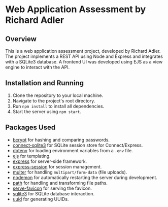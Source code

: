 # Web Application Assessment by Richard Adler

## Overview

This is a web application assessment project, developed by Richard Adler. The project implements a REST API using Node and Express and integrates with a SQLite3 database. A frontend UI was developed using EJS as a view engine to interact with the API.

## Installation and Running

1. Clone the repository to your local machine.
2. Navigate to the project's root directory.
3. Run `npm install` to install all dependencies.
4. Start the server using `npm start`.

## Packages Used
- [bcrypt](https://www.npmjs.com/package/bcrypt) for hashing and comparing passwords.
- [connect-sqlite3](https://www.npmjs.com/package/connect-sqlite3) for SQLite session store for Connect/Express.
- [dotenv](https://www.npmjs.com/package/dotenv) for loading environment variables from a `.env` file.
- [ejs](https://www.npmjs.com/package/ejs) for templating.
- [express](https://www.npmjs.com/package/express) for server-side framework.
- [express-session](https://www.npmjs.com/package/express-session) for session management.
- [multer](https://www.npmjs.com/package/multer) for handling `multipart/form-data` (file uploads).
- [nodemon](https://www.npmjs.com/package/nodemon) for automatically restarting the server during development.
- [path](https://www.npmjs.com/package/path) for handling and transforming file paths.
- [serve-favicon](https://www.npmjs.com/package/serve-favicon) for serving the favicon.
- [sqlite3](https://www.npmjs.com/package/sqlite3) for SQLite database interaction.
- [uuid](https://www.npmjs.com/package/uuid) for generating UUIDs.
